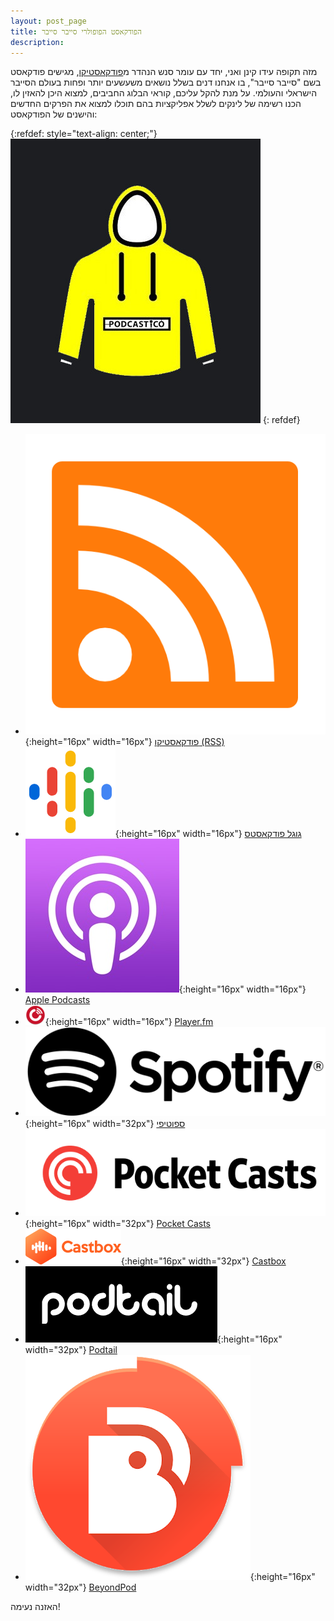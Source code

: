 ```yaml
---
layout: post_page
title: הפודקאסט הפופולרי סייבר סייבר
description: 
---
```


מזה תקופה עידו קינן ואני, יחד עם עומר סנש הנהדר מ[פודקאסטיקו](https://podcasti.co/minisites/cyber/), מגישים פודקאסט בשם "סייבר סייבר", בו אנחנו דנים בשלל נושאים משעשעים יותר ופחות בעולם הסייבר הישראלי והעולמי. על מנת להקל עליכם, קוראי הבלוג החביבים, למצוא היכן להאזין לו, הכנו רשימה של לינקים לשלל אפליקציות בהם תוכלו למצוא את הפרקים החדשים והישנים של הפודקאסט:

{:refdef: style="text-align: center;"}
![Podcasti.co](/img/pocast-logos/podcastico.jpg)
{: refdef}


* ![RSS](/img/pocast-logos/RSS.png){:height="16px" width="16px"} [פודקאסטיקו (RSS)](https://podcasti.co/minisites/cyber/feed.xml) 
* ![Google podcast](/img/pocast-logos/GooglePodcasts.png){:height="16px" width="16px"} [גוגל פודקאסטס](https://podcasts.google.com?feed=aHR0cHM6Ly9wb2RjYXN0aS5jby9taW5pc2l0ZXMvY3liZXIvZmVlZC54bWw) 
* ![Apple podcast](/img/pocast-logos/ApplePodcasts.jpg){:height="16px" width="16px"} [Apple Podcasts](https://podcasts.apple.com/il/podcast/%D7%A1%D7%99%D7%99%D7%91%D7%A8%D7%A1%D7%99%D7%99%D7%91%D7%A8/id1447499952) 
* ![Player.fm](/img/pocast-logos/Player.fm.png){:height="16px" width="16px"} [Player.fm](https://player.fm/series/syybrsyybr) 
* ![Spotify](/img/pocast-logos/Spotify.png){:height="16px" width="32px"} [ספוטיפי](https://open.spotify.com/show/4WidBQrmsPO8uWr47b2BgV) 
* ![PocketCasts](/img/pocast-logos/PocketCasts.png){:height="16px" width="32px"} [Pocket Casts](https://pca.st/23TF) 
* ![Castbox](/img/pocast-logos/Castbox.png){:height="16px" width="32px"} [Castbox](https://castbox.fm/va/1769394) 
* ![Podtail](/img/pocast-logos/Podtail.png){:height="16px" width="32px"} [Podtail](https://podtail.com/podcast/--307/) 
* ![BeyondPod](/img/pocast-logos/BeyondPod.png){:height="16px" width="32px"} [BeyondPod](http://player.beyondpod.mobi/details/aHR0cHM6Ly93d3cucG9kY2FzdGkuY28vbWluaXNpdGVzL2N5YmVyL2ZlZWQueG1s) 

האזנה נעימה!


